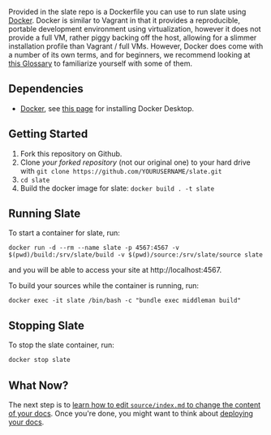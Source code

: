 Provided in the slate repo is a Dockerfile you can use to run slate using [Docker](https://www.docker.com/). Docker is similar to Vagrant in that it provides a reproducible, portable development environment using virtualization, however it does not provide a full VM, rather piggy backing off the host, allowing for a slimmer installation profile than Vagrant / full VMs. However, Docker does come with a number of its own terms, and for beginners, we recommend looking at
[this Glossary](https://docs.microsoft.com/en-us/dotnet/architecture/microservices/container-docker-introduction/docker-terminology)
to familiarize yourself with some of them.

## Dependencies

* [Docker](https://www.docker.com/), see [this page](https://www.docker.com/get-started) for installing Docker Desktop.

## Getting Started

1. Fork this repository on Github.
2. Clone *your forked repository* (not our original one) to your hard drive with `git clone https://github.com/YOURUSERNAME/slate.git`
3. `cd slate`
4. Build the docker image for slate: `docker build . -t slate`

## Running Slate

To start a container for slate, run:

```
docker run -d --rm --name slate -p 4567:4567 -v $(pwd)/build:/srv/slate/build -v $(pwd)/source:/srv/slate/source slate
```

and you will be able to access your site at http://localhost:4567.

To build your sources while the container is running, run:

```
docker exec -it slate /bin/bash -c "bundle exec middleman build"
```

## Stopping Slate

To stop the slate container, run:

```bash
docker stop slate
```

## What Now?

The next step is to [learn how to edit `source/index.md` to change the content of your docs](Markdown-Syntax). Once you're done, you might want to think about [deploying your docs](https://github.com/slatedocs/slate/wiki/Deploying-Slate).